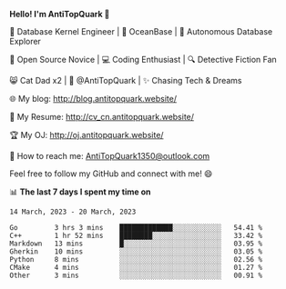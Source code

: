 
**Hello! I'm AntiTopQuark 👋**

🔧 Database Kernel Engineer | 🌊 OceanBase | 🤖 Autonomous Database Explorer

🌱 Open Source Novice | 💻 Coding Enthusiast | 🔍 Detective Fiction Fan

😸 Cat Dad x2 | 🎉 @AntiTopQuark | ✨ Chasing Tech & Dreams

🌐 My blog: http://blog.antitopquark.website/

📄 My Resume: http://cv_cn.antitopquark.website/

🏆 My OJ: http://oj.antitopquark.website/

📧 How to reach me: AntiTopQuark1350@outlook.com

Feel free to follow my GitHub and connect with me! 😄

📊 **The last 7 days I spent my time on** 

<!--START_SECTION:waka-->
```text
14 March, 2023 - 20 March, 2023

Go         3 hrs 3 mins    █████████████░░░░░░░░░░░░   54.41 % 
C++        1 hr 52 mins    ████████░░░░░░░░░░░░░░░░░   33.42 % 
Markdown   13 mins         █░░░░░░░░░░░░░░░░░░░░░░░░   03.95 % 
Gherkin    10 mins         ░░░░░░░░░░░░░░░░░░░░░░░░░   03.05 % 
Python     8 mins          ░░░░░░░░░░░░░░░░░░░░░░░░░   02.56 % 
CMake      4 mins          ░░░░░░░░░░░░░░░░░░░░░░░░░   01.27 % 
Other      3 mins          ░░░░░░░░░░░░░░░░░░░░░░░░░   00.91 %
```
<!--END_SECTION:waka-->


